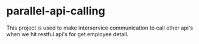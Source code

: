# parallel-api-calling
This project is used to make interservice communication to call other api's when we hit restful api's for get employee detail.
